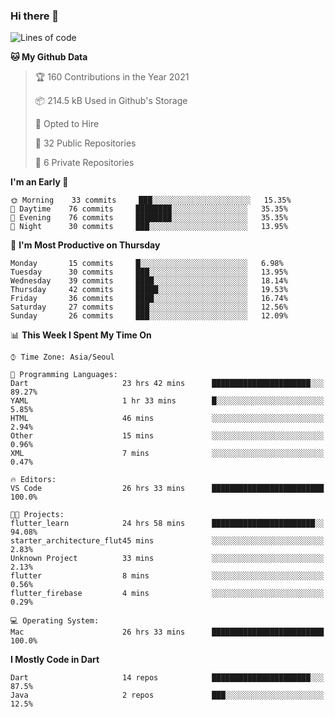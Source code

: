 ### Hi there 👋

<!--
**ska2519/ska2519** is a ✨ _special_ ✨ repository because its `README.md` (this file) appears on your GitHub profile.

Here are some ideas to get you started:

- 🔭 I’m currently working on ...
- 🌱 I’m currently learning ...
- 👯 I’m looking to collaborate on ...
- 🤔 I’m looking for help with ...
- 💬 Ask me about ...
- 📫 How to reach me: ...
- 😄 Pronouns: ...
- ⚡ Fun fact: ...
-->

<!--START_SECTION:waka-->
![Lines of code](https://img.shields.io/badge/From%20Hello%20World%20I%27ve%20Written-129129%20lines%20of%20code-blue)

**🐱 My Github Data** 

> 🏆 160 Contributions in the Year 2021
 > 
> 📦 214.5 kB Used in Github's Storage 
 > 
> 💼 Opted to Hire
 > 
> 📜 32 Public Repositories 
 > 
> 🔑 6 Private Repositories  
 > 
**I'm an Early 🐤** 

```text
🌞 Morning    33 commits     ███░░░░░░░░░░░░░░░░░░░░░░   15.35% 
🌆 Daytime    76 commits     ████████░░░░░░░░░░░░░░░░░   35.35% 
🌃 Evening    76 commits     ████████░░░░░░░░░░░░░░░░░   35.35% 
🌙 Night      30 commits     ███░░░░░░░░░░░░░░░░░░░░░░   13.95%

```
📅 **I'm Most Productive on Thursday** 

```text
Monday       15 commits     █░░░░░░░░░░░░░░░░░░░░░░░░   6.98% 
Tuesday      30 commits     ███░░░░░░░░░░░░░░░░░░░░░░   13.95% 
Wednesday    39 commits     ████░░░░░░░░░░░░░░░░░░░░░   18.14% 
Thursday     42 commits     █████░░░░░░░░░░░░░░░░░░░░   19.53% 
Friday       36 commits     ████░░░░░░░░░░░░░░░░░░░░░   16.74% 
Saturday     27 commits     ███░░░░░░░░░░░░░░░░░░░░░░   12.56% 
Sunday       26 commits     ███░░░░░░░░░░░░░░░░░░░░░░   12.09%

```


📊 **This Week I Spent My Time On** 

```text
⌚︎ Time Zone: Asia/Seoul

💬 Programming Languages: 
Dart                     23 hrs 42 mins      ██████████████████████░░░   89.27% 
YAML                     1 hr 33 mins        █░░░░░░░░░░░░░░░░░░░░░░░░   5.85% 
HTML                     46 mins             ░░░░░░░░░░░░░░░░░░░░░░░░░   2.94% 
Other                    15 mins             ░░░░░░░░░░░░░░░░░░░░░░░░░   0.96% 
XML                      7 mins              ░░░░░░░░░░░░░░░░░░░░░░░░░   0.47%

🔥 Editors: 
VS Code                  26 hrs 33 mins      █████████████████████████   100.0%

🐱‍💻 Projects: 
flutter_learn            24 hrs 58 mins      ███████████████████████░░   94.08% 
starter_architecture_flut45 mins             ░░░░░░░░░░░░░░░░░░░░░░░░░   2.83% 
Unknown Project          33 mins             ░░░░░░░░░░░░░░░░░░░░░░░░░   2.13% 
flutter                  8 mins              ░░░░░░░░░░░░░░░░░░░░░░░░░   0.56% 
flutter_firebase         4 mins              ░░░░░░░░░░░░░░░░░░░░░░░░░   0.29%

💻 Operating System: 
Mac                      26 hrs 33 mins      █████████████████████████   100.0%

```

**I Mostly Code in Dart** 

```text
Dart                     14 repos            ██████████████████████░░░   87.5% 
Java                     2 repos             ███░░░░░░░░░░░░░░░░░░░░░░   12.5%

```



<!--END_SECTION:waka-->


